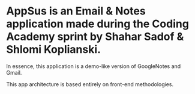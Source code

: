 # AppSus is an Email & Notes application made during the Coding Academy sprint by Shahar Sadof & Shlomi Koplianski.

In essence, this application is a demo-like version of GoogleNotes and Gmail. 

This app architecture is based entirely on front-end methodologies.
